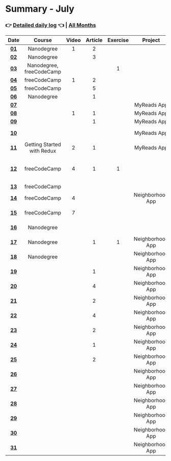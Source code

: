 # Summary - July
### 👉 [Detailed daily log](https://github.com/jpacsai/LearningPath/blob/master/Daily-log/2018/July/Daily-log_July.md) 👈 | [All Months](https://github.com/jpacsai/LearningPath/blob/master/Daily-log/README.md)

| Date   | Course                   | Video | Article | Exercise | Project | Book       | Achievement |
| :----: | :----------------------: | :---: | :-----: | :------: | :-----: | :--------: | :---------: |
| **[01](https://github.com/jpacsai/LearningPath/blob/master/Daily-log/2018/July/Daily-log_July.md#01-07)**                                            | Nanodegree               | 1     | 2       |          |         |            |             |
| **[02](https://github.com/jpacsai/LearningPath/blob/master/Daily-log/2018/July/Daily-log_July.md#02-07)**                                            | Nanodegree               |       | 3       |          |         | Clean Code |             |
| **[03](https://github.com/jpacsai/LearningPath/blob/master/Daily-log/2018/July/Daily-log_July.md#03-07)**                                            | Nanodegree, freeCodeCamp |       |         | 1        |         |            |             |
| **[04](https://github.com/jpacsai/LearningPath/blob/master/Daily-log/2018/July/Daily-log_July.md#04-07)**                                            | freeCodeCamp             | 1     | 2       |          |         | Clean Code |             |
| **[05](https://github.com/jpacsai/LearningPath/blob/master/Daily-log/2018/July/Daily-log_July.md#05-07)**                                            | freeCodeCamp             |       | 5       |          |         |            |             |
| **[06](https://github.com/jpacsai/LearningPath/blob/master/Daily-log/2018/July/Daily-log_July.md#06-07)**                                            | Nanodegree               |       | 1       |          |         |            |             |
| **[07](https://github.com/jpacsai/LearningPath/blob/master/Daily-log/2018/July/Daily-log_July.md#07-07)**                                            |                          |       |         |          | MyReads App        |            |             |
| **[08](https://github.com/jpacsai/LearningPath/blob/master/Daily-log/2018/July/Daily-log_July.md#08-07)**                                            |                          | 1     | 1       |          | MyReads App        |            |             |
| **[09](https://github.com/jpacsai/LearningPath/blob/master/Daily-log/2018/July/Daily-log_July.md#09-07)**                                            |                          |       | 1       |          | MyReads App        |            |             |
| **[10](https://github.com/jpacsai/LearningPath/blob/master/Daily-log/2018/July/Daily-log_July.md#10-07)**                                            |                            |       |         |          | MyReads App        | Eloquent JavaScript |             |
| **[11](https://github.com/jpacsai/LearningPath/blob/master/Daily-log/2018/July/Daily-log_July.md#11-07)**                                            | Getting Started with Redux | 2     | 1       |          | MyReads App        |            |             |
| **[12](https://github.com/jpacsai/LearningPath/blob/master/Daily-log/2018/July/Daily-log_July.md#12-07)**                                            | freeCodeCamp               | 4     | 1       | 1        |                    |            | MyReads App reviewed and accepted |
| **[13](https://github.com/jpacsai/LearningPath/blob/master/Daily-log/2018/July/Daily-log_July.md#13-07)**                                            | freeCodeCamp               |       |         |          |         |            |             |
| **[14](https://github.com/jpacsai/LearningPath/blob/master/Daily-log/2018/July/Daily-log_July.md#14-07)**                                            | freeCodeCamp               | 4        |         |            | Neighborhood App |  |
| **[15](https://github.com/jpacsai/LearningPath/blob/master/Daily-log/2018/July/Daily-log_July.md#15-07)**                                            | freeCodeCamp               | 7        |         |            |                  | Understanding Redux 1 |
| **[16](https://github.com/jpacsai/LearningPath/blob/master/Daily-log/2018/July/Daily-log_July.md#16-07)**                                            | Nanodegree                 |          |         |            |                  | Understanding Redux 1 |
| **[17](https://github.com/jpacsai/LearningPath/blob/master/Daily-log/2018/July/Daily-log_July.md#17-07)**                                            | Nanodegree                 |          | 1       | 1          | Neighborhood App | Understanding Redux 1 |
| **[18](https://github.com/jpacsai/LearningPath/blob/master/Daily-log/2018/July/Daily-log_July.md#18-07)**                                            | Nanodegree                 |          |         |            | Neighborhood App |   |
| **[19](https://github.com/jpacsai/LearningPath/blob/master/Daily-log/2018/July/Daily-log_July.md#19-07)**                                            |                            |          | 1       |            | Neighborhood App | Understanding Redux 1 |
| **[20](https://github.com/jpacsai/LearningPath/blob/master/Daily-log/2018/July/Daily-log_July.md#20-07)**                                            |                            |          | 4       |            | Neighborhood App |  |
| **[21](https://github.com/jpacsai/LearningPath/blob/master/Daily-log/2018/July/Daily-log_July.md#21-07)**                                            |                            |          | 2       |            | Neighborhood App |   |
| **[22](https://github.com/jpacsai/LearningPath/blob/master/Daily-log/2018/July/Daily-log_July.md#22-07)**                                            |                            |          | 4       |            | Neighborhood App |   |
| **[23](https://github.com/jpacsai/LearningPath/blob/master/Daily-log/2018/July/Daily-log_July.md#23-07)**                                            |                            |          | 2       |            | Neighborhood App |   |
| **[24](https://github.com/jpacsai/LearningPath/blob/master/Daily-log/2018/July/Daily-log_July.md#24-07)**                                            |                            |          | 1       |            | Neighborhood App |   |
| **[25](https://github.com/jpacsai/LearningPath/blob/master/Daily-log/2018/July/Daily-log_July.md#25-07)**                                            |                            |          | 2       |            | Neighborhood App |   |
| **[26](https://github.com/jpacsai/LearningPath/blob/master/Daily-log/2018/July/Daily-log_July.md#26-07)**                                            |                            |          |         |            | Neighborhood App |   |
| **[27](https://github.com/jpacsai/LearningPath/blob/master/Daily-log/2018/July/Daily-log_July.md#27-07)**                                            |                            |          |         |            | Neighborhood App |   |
| **[28](https://github.com/jpacsai/LearningPath/blob/master/Daily-log/2018/July/Daily-log_July.md#28-07)**                                            |                            |          |         |            | Neighborhood App |   |
| **[29](https://github.com/jpacsai/LearningPath/blob/master/Daily-log/2018/July/Daily-log_July.md#29-07)**                                            |                            |          |         |            | Neighborhood App |   |
| **[30](https://github.com/jpacsai/LearningPath/blob/master/Daily-log/2018/July/Daily-log_July.md#30-07)**                                            |                            |          |         |            | Neighborhood App |   |
| **[31](https://github.com/jpacsai/LearningPath/blob/master/Daily-log/2018/July/Daily-log_July.md#31-07)**                                            |                            |          |         |            | Neighborhood App |   |

